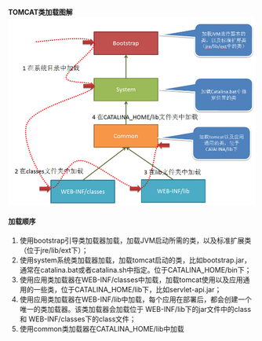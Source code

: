 #### TOMCAT类加载图解![](/assets/tomcat.jpg)

#### 加载顺序

1. 使用bootstrap引导类加载器加载，加载JVM启动所需的类，以及标准扩展类（位于jre/lib/ext下）；
2. 使用system系统类加载器加载，加载tomcat启动的类，比如bootstrap.jar，通常在catalina.bat或者catalina.sh中指定。位于CATALINA\_HOME/bin下；
3. 使用应用类加载器在WEB-INF/classes中加载，加载tomcat使用以及应用通用的一些类，位于CATALINA\_HOME/lib下，比如servlet-api.jar；
4. 使用应用类加载器在WEB-INF/lib中加载，每个应用在部署后，都会创建一个唯一的类加载器。该类加载器会加载位于 WEB-INF/lib下的jar文件中的class 和 WEB-INF/classes下的class文件；
5. 使用common类加载器在CATALINA\_HOME/lib中加载



